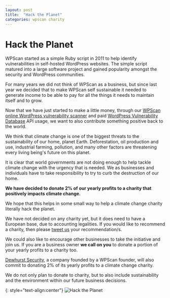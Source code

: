```yaml
---
layout: post
title:  "Hack the Planet"
categories: wpscan charity
---
```


# Hack the Planet

WPScan started as a simple Ruby script in 2011 to help identify vulnerabilities in self-hosted WordPress websites. The simple script matured into a large software project and gained popularity amongst the security and WordPress communities.

For many years we did not think of WPScan as a business, but since last year we decided that to make WPScan self sustainable it needed to generate income to be able to pay for all the things it needs to maintain itself and to grow.

Now that we have just started to make a little money, through our [WPScan online WordPress vulnerability scanner](https://wpscan.io/) and paid [WordPress Vulnerability Database](https://wpvulndb.com/) API usage, we want to also contribute something positive back to the world.

We think that climate change is one of the biggest threats to the sustainability of our home, planet Earth. Deforestation, oil production and use, industrial farming, pollution, and many other factors are threatening every living being's future on this planet.

It is clear that world governments are not doing enough to help tackle climate change with the urgency that is needed. We as businesses and individuals have to take responsibility to try to curb the destruction of our home.

**We have decided to donate 2% of our yearly profits to a charity that positively impacts climate change.**

We hope that this helps in some small way to help a climate change charity literally hack the planet.

We have not decided on any charity yet, but it does need to have a European base, due to accounting legalities. If you would like to recommend a charity, then please [tweet us](https://twitter.com/_wpscan_) your recommendation/s.

We could also like to encourage other businesses to take the initiative and join us. If you are a business owner **we call on you** to donate a portion of your yearly profits to a charity too.

[Dewhurst Security](https://dewhurstsecurity.com/), a company founded by a WPScan founder, will also commit to donating 2% of its yearly profits to a climate change charity.

We do not only plan to donate to charity, but to also include sustainability and the environment within our future business decisions.

{: style="text-align:center"}
![Hack the Planet](https://media.giphy.com/media/14kdiJUblbWBXy/giphy.gif)
